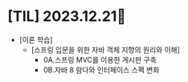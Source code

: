 # [TIL] 2023.12.21📒

* [이론 학습]
  * [스프링 입문을 위한 자바 객체 지향의 원리와 이해]
    * 0A.스프링 MVC를 이용한 게시판 구축
    * 0B.자바 8 람다와 인터페이스 스펙 변화
